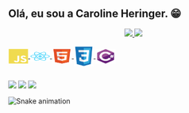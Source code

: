 ## Olá, eu sou a Caroline Heringer. 😁
<div align="center">
  <a href="https://github.com/carol-info">
  <img height="150em" src="https://github-readme-stats.vercel.app/api?username=carol-info&show_icons=true&theme=merko&include_all_commits=true&count_private=true"/>
  <img height="150em" src="https://github-readme-stats.vercel.app/api/top-langs/?username=carol-info&layout=compact&langs_count=7&theme=merko"/>
</div>
<div style="display: inline_block"><br>
  <img align="center" alt="carol-Js" height="30" width="40" src="https://raw.githubusercontent.com/devicons/devicon/master/icons/javascript/javascript-plain.svg">
  <img align="center" alt="carol-React" height="20" width="40" src="https://raw.githubusercontent.com/devicons/devicon/master/icons/react/react-original.svg">
  <img align="center" alt="carol-HTML" height="30" width="40" src="https://raw.githubusercontent.com/devicons/devicon/master/icons/html5/html5-original.svg">
  <img align="center" alt="carol-CSS" height="40" width="40" src="https://raw.githubusercontent.com/devicons/devicon/master/icons/css3/css3-original.svg">
  <img align="center" alt="carol-Python" height="30" width="40" src="https://raw.githubusercontent.com/devicons/devicon/master/icons/csharp/csharp-original.svg">
</div>
  
  ##
 
<div> 
 <a href="https://discord.gg/Caroline Heringer" target="_blank"><img src="https://img.shields.io/badge/Discord-7289DA?style=for-the-badge&logo=discord&logoColor=white" target="_blank"></a> 
  <a href = "mailto:caroline.heringer14@gmail.com"><img src="https://img.shields.io/badge/Gmail-D14836?style=for-the-badge&logo=gmail&logoColor=white" target="_blank"></a>
  <a href="https://www.linkedin.com/in/caroline-heringer-974b871a4" target="_blank"><img src="https://img.shields.io/badge/-LinkedIn-%230077B5?style=for-the-badge&logo=linkedin&logoColor=white" target="_blank"></a> 
 
  ![Snake animation](https://github.com/carol-info/carol-info/blob/output/github-contribution-grid-snake.svg)
 
</div>
  
  
  
